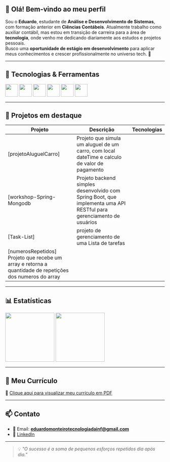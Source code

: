 ## 👋 Olá! Bem-vindo ao meu perfil

Sou o **Eduardo**, estudante de **Análise e Desenvolvimento de Sistemas**, com formação anterior em **Ciências Contábeis**. Atualmente trabalho como auxiliar contábil, mas estou em transição de carreira para a área de **tecnologia**, onde venho me dedicando diariamente aos estudos e projetos pessoais.  
Busco uma **oportunidade de estágio em desenvolvimento** para aplicar meus conhecimentos e crescer profissionalmente no universo tech. 🚀

---

## 🚀 Tecnologias & Ferramentas

<p align="left">
  <img height="40" src="https://cdn.jsdelivr.net/gh/devicons/devicon/icons/java/java-original.svg" />
  <img height="40" src="https://cdn.jsdelivr.net/gh/devicons/devicon/icons/python/python-original.svg" />
  <img height="40" src="https://cdn.jsdelivr.net/gh/devicons/devicon/icons/mysql/mysql-original.svg" />
  <img height="40" src="https://cdn.jsdelivr.net/gh/devicons/devicon/icons/git/git-original.svg" />
  <img height="40" src="https://cdn.jsdelivr.net/gh/devicons/devicon/icons/html5/html5-original.svg" />
  <img height="40" src="https://cdn.jsdelivr.net/gh/devicons/devicon/icons/css3/css3-original.svg" />
</p>

---

## 📂 Projetos em destaque

| Projeto | Descrição | Tecnologias |
|--------|-----------|-------------|
| [projetoAluguelCarro] | Projeto que simula um aluguel de um carro, com local dateTime e calculo de valor de pagamento
| [workshop-Spring-Mongodb  | Projeto backend simples desenvolvido com Spring Boot, que implementa uma API RESTful para gerenciamento de usuários
| [Task-List] | projeto de gerenciamento de uma Lista de tarefas
| [numerosRepetidos] Projeto que recebe um array e retorna a quantidade de repetições dos numeros do array

---

## 📊 Estatísticas

<p align="left">
  <img 
    src="https://github-readme-stats.vercel.app/api?username=eduardoMonteiroFullstack&show_icons=true&theme=tokyonight&include_all_commits=true&locale=pt-br" 
    height="155"
  />
  <img 
    src="https://github-readme-stats.vercel.app/api/top-langs/?username=eduardoMonteiroFullstack&theme=tokyonight&layout=compact&langs_count=8&hide=jupyter%20notebook" 
    height="155"
  />
</p>

---

## 📄 Meu Currículo

📎 [Clique aqui para visualizar meu currículo em PDF](./curriculo-eduardo.pdf)  


---

## 📫 Contato

- 📧 Email: **eduardomonteirotecnologiadainf@gmail.com**  
- 💼 [LinkedIn](https://www.linkedin.com/in/eduardo-monteiro-3981a8354/)  


---

> 💡 *"O sucesso é a soma de pequenos esforços repetidos dia após dia."*
